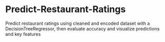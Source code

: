 # Predict-Restaurant-Ratings
Predict restaurant ratings using cleaned and encoded dataset with a DecisionTreeRegressor, then evaluate accuracy and visualize predictions and key features
